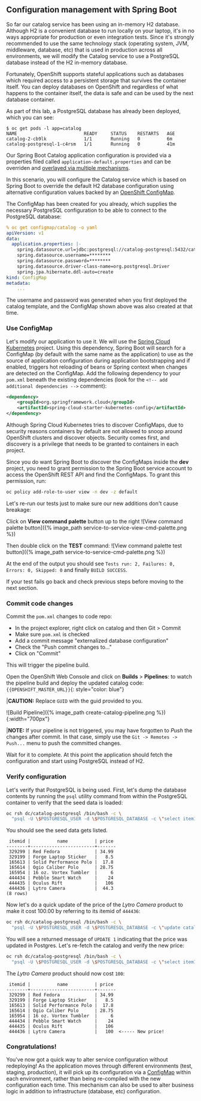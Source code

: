 ## Configuration management with Spring Boot

So far our catalog service has been using an in-memory H2 database. Although H2 is a
convenient database to run locally on your laptop, it's in no ways appropriate for production
or even integration tests. Since it's strongly recommended to use the same technology stack
(operating system, JVM, middleware, database, etc) that is used in production across all environments,
we will modify the Catalog service to use a PostgreSQL database instead of the H2 in-memory database.

Fortunately, OpenShift supports stateful applications such as databases which required access to a
persistent storage that survives the container itself. You can deploy databases on OpenShift and
regardless of what happens to the container itself, the data is safe and can be used by the next
database container.

As part of this lab, a PostgreSQL database has already been deployed, which you can see:

~~~console
$ oc get pods -l app=catalog
NAME                         READY     STATUS    RESTARTS   AGE
catalog-2-cb9lk              1/1       Running   0          6m
catalog-postgresql-1-c4rsm   1/1       Running   0          41m
~~~

Our Spring Boot Catalog application configuration is provided via a properties filed called `application-default.properties`
and can be overriden and [overlayed via multiple mechanisms](https://docs.spring.io/spring-boot/docs/current/reference/html/boot-features-external-config.html).

In this scenario, you will configure the Catalog service which is based on Spring Boot to override the default
H2 database configuration using alternative configuration values backed by an [OpenShift ConfigMap](https://docs.openshift.org/latest/dev_guide/configmaps.html).

The ConfigMap has been created for you already, which supplies the necessary PostgreSQL configuration to be
able to connect to the PostgreSQL database:

~~~yaml
% oc get configmap/catalog -o yaml
apiVersion: v1
data:
  application.properties: |-
    spring.datasource.url=jdbc:postgresql://catalog-postgresql:5432/catalog
    spring.datasource.username=********
    spring.datasource.password=********
    spring.datasource.driver-class-name=org.postgresql.Driver
    spring.jpa.hibernate.ddl-auto=create
kind: ConfigMap
metadata:
    ...
~~~

The username and password was generated when you first deployed the catalog template, and the ConfigMap shown
above was also created at that time.

### Use ConfigMap

Let's modify our application to use it. We will use the [Spring Cloud Kubernetes](https://github.com/fabric8io/spring-cloud-kubernetes#configmap-propertysource)
project. Using this dependency, Spring Boot will search for a ConfigMap (by default with the same name as
the application) to use as the source of application configuration during application bootstrapping and
if enabled, triggers hot reloading of beans or Spring context when changes are detected on the ConfigMap.
Add the following dependency to your `pom.xml` beneath the existing
dependencies (look for the `<!-- add additional dependencies -->` comment):

~~~xml
<dependency>
    <groupId>org.springframework.cloud</groupId>
    <artifactId>spring-cloud-starter-kubernetes-config</artifactId>
</dependency>
~~~

Although Spring Cloud Kubernetes tries to discover ConfigMaps, due to security reasons containers
by default are not allowed to snoop around OpenShift clusters and discover objects. Security comes first,
and discovery is a privilege that needs to be granted to containers in each project.

Since you do want Spring Boot to discover the ConfigMaps inside the **dev** project, you
need to grant permission to the Spring Boot service account to access the OpenShift REST API and find the
ConfigMaps. To grant this permission, run:

~~~bash
oc policy add-role-to-user view -n dev -z default
~~~

Let's re-run our tests just to make sure our new additions don't cause breakage:

Click on **View command palette** button up to the right
![View command palette button]({% image_path service-to-service-view-cmd-palette.png %})

Then double click on the **TEST** command:
![View command palette test button]({% image_path service-to-service-cmd-palette.png %})

At the end of the output you should see `Tests run: 2, Failures: 0, Errors: 0, Skipped: 0`
and finally `BUILD SUCCESS`.

If your test fails go back and check previous steps before moving to the next section.

### Commit code changes

Commit the `pom.xml` changes to code repo:

* In the project explorer, right click on catalog and then Git > Commit
* Make sure `pom.xml` is checked
* Add a commit message "externalized database configuration"
* Check the "Push commit changes to..."
* Click on "Commit"

This will trigger the pipeline build.

Open the OpenShift Web Console and click on **Builds** > **Pipelines**: to watch the pipeline build and deploy the updated catalog code:
`{{OPENSHIFT_MASTER_URL}}`{: style="color: blue"}

|**CAUTION:** Replace `GUID` with the guid provided to you.

![Build Pipeline]({% image_path create-catalog-pipeline.png %}){:width="700px"}

|**NOTE:** If your pipeline is not triggered, you may have forgotten to *Push* the changes after commit. In that case, simply use the `Git -> Remotes -> Push...` menu to push the committed changes.

Wait for it to complete. At this point the application
should fetch the configuration and start using PostgreSQL instead of H2.

### Verify configuration

Let's verify that PostgreSQL is being used. First, let's dump the database contents by
running the `psql` utility command from within the PostgreSQL container to verify that the seed data is loaded:

~~~sh
oc rsh dc/catalog-postgresql /bin/bash -c \
  "psql -U \$POSTGRESQL_USER -d \$POSTGRESQL_DATABASE -c \"select itemId, name, price from catalog\""
~~~

You should see the seed data gets listed.

~~~
 itemid |          name          | price
--------+------------------------+-------
 329299 | Red Fedora             | 34.99
 329199 | Forge Laptop Sticker   |   8.5
 165613 | Solid Performance Polo |  17.8
 165614 | Ogio Caliber Polo      | 28.75
 165954 | 16 oz. Vortex Tumbler  |     6
 444434 | Pebble Smart Watch     |    24
 444435 | Oculus Rift            |   106
 444436 | Lytro Camera           |  44.3
(8 rows)
~~~

Now let's do a quick update of the price of the _Lytro Camera_ product to make it cost 100.00 by referring to its
itemid of `444436`:

~~~sh
oc rsh dc/catalog-postgresql /bin/bash -c \
  "psql -U \$POSTGRESQL_USER -d \$POSTGRESQL_DATABASE -c \"update catalog set price=100.0 where itemid='444436'\""
~~~

You will see a returned message of `UPDATE 1` indicating that the price was updated in Postgres. Let's re-fetch the catalog
and verify the new price:

~~~sh
oc rsh dc/catalog-postgresql /bin/bash -c \
  "psql -U \$POSTGRESQL_USER -d \$POSTGRESQL_DATABASE -c \"select itemId, name, price from catalog\""
~~~

The _Lytro Camera_ product should now cost `100`:

~~~
 itemid |          name          | price
--------+------------------------+-------
 329299 | Red Fedora             | 34.99
 329199 | Forge Laptop Sticker   |   8.5
 165613 | Solid Performance Polo |  17.8
 165614 | Ogio Caliber Polo      | 28.75
 165954 | 16 oz. Vortex Tumbler  |     6
 444434 | Pebble Smart Watch     |    24
 444435 | Oculus Rift            |   106
 444436 | Lytro Camera           |   100  <----- New price!
~~~

### Congratulations!

You've now got a quick way to alter service configuration without redeploying! As the application moves
through different environments (test, staging, production), it will pick up its configuration via a
[ConfigMap](https://docs.openshift.org/latest/dev_guide/configmaps.html) within each environment, rather than being re-compiled with the new configuration each time.
This mechanism can also be used to alter business logic in addition to infrastructure (database, etc)
configuration.
